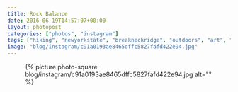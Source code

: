 ```yaml
---
title: Rock Balance
date: 2016-06-19T14:57:07+00:00
layout: photopost
categories: ["photos", "instagram"]
tags: ["hiking", "newyorkstate", "breakneckridge", "outdoors", "art", "landscape"]
image: "blog/instagram/c91a0193ae8465dffc5827fafd422e94.jpg"
---
```


<figure class="photo photo--square">
  {% picture photo-square blog/instagram/c91a0193ae8465dffc5827fafd422e94.jpg alt="" %}
</figure>


